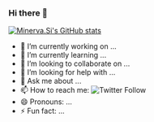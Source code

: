 ### Hi there 👋


[![Minerva.Si's GitHub stats](https://github-readme-stats.vercel.app/api?username=cnxb&theme=vue)]()

- 🔭 I’m currently working on ...
- 🌱 I’m currently learning ...
- 👯 I’m looking to collaborate on ...
- 🤔 I’m looking for help with ...
- 💬 Ask me about ...
- 📫 How to reach me: ![Twitter Follow](https://img.shields.io/twitter/follow/undef_i?logo=Twitter&logoColor=white&style=for-the-badge)
- 😄 Pronouns: ...
- ⚡ Fun fact: ...

